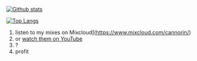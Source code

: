 [![Github stats](https://github-readme-stats.vercel.app/api?username=cannorin&count_private=true)](https://github.com/anuraghazra/github-readme-stats)

[![Top Langs](https://github-readme-stats.vercel.app/api/top-langs/?username=cannorin&layout=compact)](https://github.com/anuraghazra/github-readme-stats)

1. listen to my mixes on Mixcloud](https://www.mixcloud.com/cannorin/)
2. or [watch them on YouTube](https://www.youtube.com/playlist?list=PLrylRy5cg4LDmFBnxoCfgXyY0W_EH6uuf)
3. ?
4. profit

<!--
**cannorin/cannorin** is a ✨ _special_ ✨ repository because its `README.md` (this file) appears on your GitHub profile.

Here are some ideas to get you started:

- 🔭 I’m currently working on ...
- 🌱 I’m currently learning ...
- 👯 I’m looking to collaborate on ...
- 🤔 I’m looking for help with ...
- 💬 Ask me about ...
- 📫 How to reach me: ...
- 😄 Pronouns: ...
- ⚡ Fun fact: ...
-->
